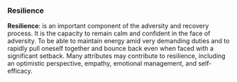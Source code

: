 ### Resilience 

**Resilience**: is an important component of the adversity and recovery process. It is the capacity to remain calm and confident in the face of adversity. To be able to maintain energy amid very demanding duties and to rapidly pull oneself together and bounce back even when faced with a significant setback. Many attributes may contribute to resilience, including an optimistic perspective, empathy, emotional management, and self-efficacy.
